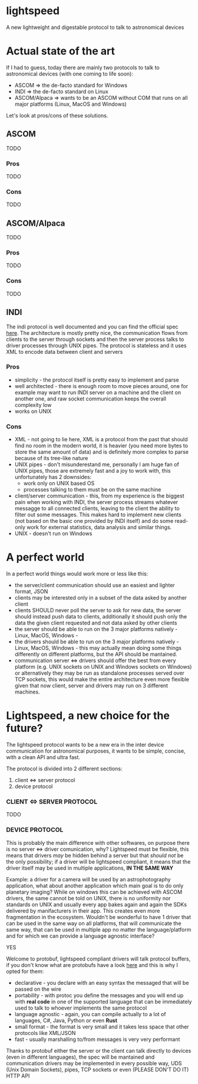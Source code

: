 # lightspeed
A new lightweight and digestable protocol to talk to astronomical devices

# Actual state of the art
If I had to guess, today there are mainly two protocols to talk to astronomical devices (with one coming to life soon):
- ASCOM => the de-facto standard for Windows
- INDI => the de-facto standard on Linux
- ASCOM/Alpaca => wants to be an ASCOM without COM that runs on all major platforms (Linux, MacOS and Windows)

Let's look at pros/cons of these solutions.

## ASCOM
TODO
### Pros
TODO
### Cons
TODO

## ASCOM/Alpaca
TODO
### Pros
TODO
### Cons
TODO

## INDI
The indi protocol is well documented and you can find the official spec [here](http://docs.indilib.org/protocol/).
The architecture is mostly pretty nice, the communication flows from clients to the server through sockets and then the server process
talks to driver processes through UNIX pipes.
The protocol is stateless and it uses XML to encode data between client and servers

### Pros
- simplicity - the protocol itself is pretty easy to implement and parse
- well architected - there is enough room to move pieces around, one for example may want to run INDI server on a machine and the client on another one, and raw socket communication keeps the overall complexity low
- works on UNIX
### Cons
- XML - not going to lie here, XML is a protocol from the past that should find no room in the modern world, it is heavier (you need more bytes to store the same amount of data) and is definitely more complex to parse because of its tree-like nature
- UNIX pipes - don't misunderestand me, personally I am huge fan of UNIX pipes, those are extremely fast and a joy to work with, this unfortunately has 2 downsides:
  - work only on UNIX based OS
  - processes talking to them must be on the same machine
- client/server communication - this, from my experience is the biggest pain when working with INDI, the server process streams whatever messagge to all connected clients, leaving to the client the ability to filter out some messages. This makes hard to implement new clients (not based on the basic one provided by INDI itself) and do some read-only work for external statistics, data analysis and similar things.
- UNIX - doesn't run on Windows


# A perfect world
In a perfect world things would work more or less like this:
- the server/client communication should use an easiest and lighter format, JSON
- clients may be interested only in a subset of the data asked by another client
- clients SHOULD never poll the server to ask for new data, the server should instead push data to clients, additionally it should push only the data the given client requested and not data asked by other clients
- the server should be able to run on the 3 major platforms natively - Linux, MacOS, Windows -
- the drivers should be able to run on the 3 major platforms natively - Linux, MacOS, Windows - this may actually mean doing some things differently on different platforms, but the API should be mantained.
- communication server <=> drivers should offer the best from every platform (e.g. UNIX sockets on UNIX and Windows sockets on Windows) or alternatively they may be run as standalone processes served over TCP sockets, this would make the entire architecture even more flexible given that now client, server and drivers may run on 3 different machines.

# Lightspeed, a new choice for the future?
The lightspeed protocol wants to be a new era in the inter device communication for astronomical purposes, it wants to be simple, concise, with a clean API and ultra fast.

The protocol is divided into 2 different sections:
1) client <=> server protocol
2) device protocol

### CLIENT <=> SERVER PROTOCOL
TODO

### DEVICE PROTOCOL
This is probably the main difference with other softwares, on purpose there is no server <=> driver comunication, why?
Lightspeed must be flexible, this means that drivers _may_ be hidden behind a server but that _should not_ be the only possibility; if a driver will be
lightspeed compliant, it means that the driver itself may be used in multiple applications, **IN THE SAME WAY**

Example: a driver for a camera will be used by an astrophotography application, what about another application which main goal is to do only planetary imaging? While on windows this can be achieved with ASCOM drivers, the same cannot be told on UNIX, there is no uniformity nor standards on UNIX and usually every app bakes again and again the SDKs delivered by manifacturers in their app. This creates even more fragmentation in the ecosystem.
Wouldn't be wonderful to have 1 driver that can be used in the same way on all platforms, that will communicate the same way, that can be used in multiple app no matter the language/platform and for which we can provide a language agnostic interface?

YES

Welcome to protobuf, lightspeed compliant drivers will talk protocol buffers, if you don't know what are protobufs have a look [here](https://developers.google.com/protocol-buffers/) and this is why I opted for them:
- declarative - you declare with an easy syntax the messaged that will be passed on the wire
- portability - with protoc you define the messages and you will end up with **real code** in one of the supported language that can be immediately used to talk to whoever implements the same protocol
- language agnostic - again, you can compile actually to a lot of languages, C#, Java, Python or even **Rust**
- small format - the format is very small and it takes less space that other protocols like XML/JSON
- fast - usually marshalling to/from messages is very very performant

Thanks to protobuf either the server or the client can talk directly to devices (even in different languages), the spec will be mantained and communication drivers may be implemented in every possible way, UDS (Unix Domain Sockets), pipes, TCP sockets or even (PLEASE DON'T DO IT) HTTP API
